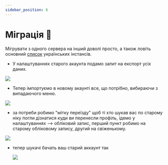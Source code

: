 ```yaml
---
sidebar_position: 6
---
```


# Міграція 🛫

Мігрувати з одного сервера на інший доволі просто, а також ловіть основний [список](Інстанси) українських інстансів.

- У налаштуваннях старого акаунта подамо запит на експорт усіх даних.

![](/img/migrate.webp)

- Тепер імпортуємо в новому акаунті все, що потрібно, вибираючи з випадаючого меню.

![](/img/import.webp)

- за потреби робимо "мітку переїзду" щоб ті хто шукав вас по старому ніку погли дізнатися куди ви перенесли профіль, ідемо у налаштуваннях --> обліковий запис, перший пункт робимо на старому обліковому запису, другий на свіженькому.

![](/img/linkingmigrate.webp)

- тепер шукачі бачать ваш старий аккаунт так

  ![](/img/linkingdone.webp)
